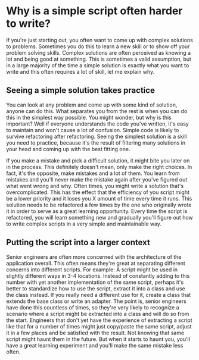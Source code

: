 # Why is a simple script often harder to write?
If you're just starting out, you often want to come up with complex solutions to problems. Sometimes you do this to learn a new skill or to show off your problem solving skills. Complex solutions are often perceived as knowing a lot and being good at something. This is sometimes a valid assumption, but in a large majority of the time a simple solution is exactly what you want to write and this often requires a lot of skill, let me explain why.

## Seeing a simple solution takes practice
You can look at any problem and come up with some kind of solution, anyone can do this. What separates you from the rest is when you can do this in the simplest way possible. You might wonder, but why is this important? Well if everyone understands the code you've written, it's easy to maintain and won't cause a lot of confusion. Simple code is likely to survive refactoring after refactoring. Seeing the simplest solution is a skill you need to practice, because it's the result of filtering many solutions in your head and coming up with the best fitting one. 

If you make a mistake and pick a difficult solution, it might bite you later on in the process. This definitely doesn't mean, only make the right choices. In fact, it's the opposite, make mistakes and a lot of them. You learn from mistakes and you'll never make the mistake again after you've figured out what went wrong and why. Often times, you might write a solution that's overcomplicated. This has the effect that the efficiency of you script might be a lower priority and it loses you X amount of time every time it runs. This solution needs to be refactored a few times by the one who originally wrote it in order to serve as a great learning opportunity. Every time the script is refactored, you will learn something new and gradually you'll figure out how to write complex scripts in a very simple and maintainable way. 

## Putting the script into a larger context
Senior engineers are often more concerned with the architecture of the application overall. This often means they're great at separating different concerns into different scripts. For example: A script might be used in slightly different ways in 3-4 locations. Instead of constantly adding to this number with yet another implementation of the same script, perhaps it's better to standardize how to use the script, extract it into a class and use the class instead. If you really need a different use for it, create a class that extends the base class or write an adapter. The point is, senior engineers have done this countless of times, so they're very likely to recognize a scenario where a script might be extracted into a class and will do so from the start. Engineers that don't yet have the experience of extracting a script like that for a number of times might just copy/paste the same script, adjust it in a few places and be satisfied with the result. Not knowing that same script might haunt them in the future. But when it starts to haunt you, you'll have a great learning experiment and you'll make the same mistake less often.